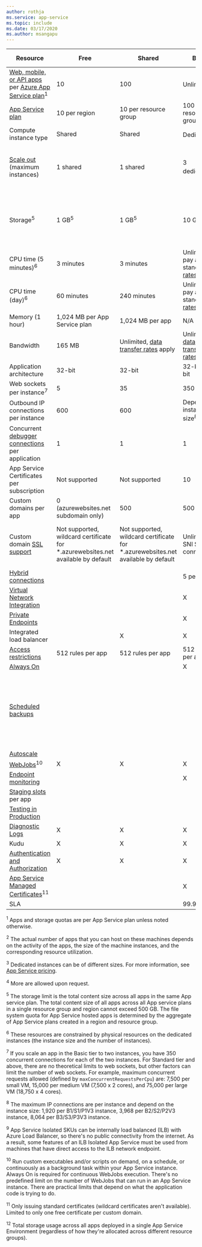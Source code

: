 ```yaml
---
author: rothja
ms.service: app-service
ms.topic: include
ms.date: 03/17/2020
ms.author: msangapu
---
```

| Resource | Free | Shared | Basic | Standard | Premium (v1-v3) | Isolated </th> |
| --- | --- | --- | --- | --- | --- | --- |
| [Web, mobile, or API apps](https://azure.microsoft.com/services/app-service/) per [Azure App Service plan](../articles/app-service/overview-hosting-plans.md)<sup>1</sup> |10 |100 |Unlimited<sup>2</sup> |Unlimited<sup>2</sup> |Unlimited<sup>2</sup> |Unlimited<sup>2</sup>|
| [App Service plan](../articles/app-service/overview-hosting-plans.md) |10 per region |10 per resource group |100 per resource group |100 per resource group |100 per resource group |100 per resource group|
| Compute instance type |Shared |Shared |Dedicated<sup>3</sup> |Dedicated<sup>3</sup> |Dedicated<sup>3</sup></p> |Dedicated<sup>3</sup>|
| [Scale out](../articles/app-service/manage-scale-up.md) (maximum instances) |1 shared |1 shared |3 dedicated<sup>3</sup> |10 dedicated<sup>3</sup> | 20 dedicated for v1; 30 dedicated for v2 and v3.<sup>3</sup>|100 dedicated<sup>4</sup>|
| Storage<sup>5</sup> |1 GB<sup>5</sup> |1 GB<sup>5</sup> |10 GB<sup>5</sup> |50 GB<sup>5</sup> |250 GB<sup>5</sup> |1 TB<sup>12</sup> <br/><br/> The available storage quota is 999 GB. |
| CPU time (5 minutes)<sup>6</sup> |3 minutes |3 minutes |Unlimited, pay at standard [rates](https://azure.microsoft.com/pricing/details/app-service/)</a> |Unlimited, pay at standard [rates](https://azure.microsoft.com/pricing/details/app-service/)</a> |Unlimited, pay at standard [rates](https://azure.microsoft.com/pricing/details/app-service/)</a> |Unlimited, pay at standard [rates](https://azure.microsoft.com/pricing/details/app-service/)</a>|
| CPU time (day)<sup>6</sup> |60 minutes |240 minutes |Unlimited, pay at standard [rates](https://azure.microsoft.com/pricing/details/app-service/)</a> |Unlimited, pay at standard [rates](https://azure.microsoft.com/pricing/details/app-service/)</a> |Unlimited, pay at standard [rates](https://azure.microsoft.com/pricing/details/app-service/)</a> |Unlimited, pay at standard [rates](https://azure.microsoft.com/pricing/details/app-service/)</a> |
| Memory (1 hour) |1,024 MB per App Service plan |1,024 MB per app |N/A |N/A |N/A |N/A |
| Bandwidth |165 MB |Unlimited, [data transfer rates](https://azure.microsoft.com/pricing/details/data-transfers/) apply |Unlimited, [data transfer rates](https://azure.microsoft.com/pricing/details/data-transfers/) apply |Unlimited, [data transfer rates](https://azure.microsoft.com/pricing/details/data-transfers/) apply |Unlimited, [data transfer rates](https://azure.microsoft.com/pricing/details/data-transfers/) apply |Unlimited, [data transfer rates](https://azure.microsoft.com/pricing/details/data-transfers/) apply |
| Application architecture |32-bit |32-bit |32-bit/64-bit |32-bit/64-bit |32-bit/64-bit |32-bit/64-bit |
| Web sockets per instance<sup>7</sup> |5 |35 |350 |Unlimited |Unlimited |Unlimited |
| Outbound IP connections per instance | 600 | 600 | Depends on instance size<sup>8</sup> | Depends on instance size<sup>8</sup> | Depends on instance size<sup>8</sup> | 16,000 |
| Concurrent [debugger connections](../articles/app-service/troubleshoot-dotnet-visual-studio.md) per application |1 |1 |1 |5 |5 |5 |
| App Service Certificates per subscription | Not supported | Not supported |10 |10 |10 |10 |
| Custom domains per app</a> |0 (azurewebsites.net subdomain only)|500 |500 |500 |500 |500 |
| Custom domain [SSL support](../articles/app-service/configure-ssl-certificate.md) |Not supported, wildcard certificate for \*.azurewebsites.net available by default|Not supported, wildcard certificate for \*.azurewebsites.net available by default|Unlimited SNI SSL connections |Unlimited SNI SSL and 1 IP SSL connections included |Unlimited SNI SSL and 1 IP SSL connections included | Unlimited SNI SSL and 1 IP SSL connections included|
| [Hybrid connections](../articles/app-service/app-service-hybrid-connections.md) | | | 5 per plan | 25 per plan | 220 per app | 220 per app |
| [Virtual Network Integration](../articles/app-service/overview-vnet-integration.md) | | | X  |  X |  X  |  X  |
| [Private Endpoints](../articles/app-service/networking/private-endpoint.md) | | |  X | X  |  100 per app  |    |
| Integrated load balancer | |X |X |X |X |X<sup>9</sup> |
| [Access restrictions](../articles/app-service/networking-features.md#access-restrictions) | 512 rules per app | 512 rules per app | 512 rules per app | 512 rules per app | 512 rules per app | 512 rules per app |
| [Always On](../articles/app-service/configure-common.md) | | |X |X |X |X |
| [Scheduled backups](../articles/app-service/manage-backup.md) | | | | Scheduled backups every 2 hours, a maximum of 12 backups per day (manual + scheduled) | Scheduled backups every hour, a maximum of 50 backups per day (manual + scheduled) | Scheduled backups every hour, a maximum of 50 backups per day (manual + scheduled) |
| [Autoscale](../articles/app-service/manage-scale-up.md) | | | |X |X |X |
| [WebJobs](../articles/app-service/webjobs-create.md)<sup>10</sup> |X |X |X |X |X |X |
| [Endpoint monitoring](../articles/app-service/web-sites-monitor.md) | | |X |X |X |X |
| [Staging slots](../articles/app-service/deploy-staging-slots.md) per app| | | |5 |20 |20 |
| [Testing in Production](../articles/app-service/deploy-staging-slots.md#route-traffic)| | | |X |X |X |
| [Diagnostic Logs](../articles/app-service/troubleshoot-diagnostic-logs.md) | X | X | X | X | X | X |
| Kudu | X | X | X | X | X | X |
| [Authentication and Authorization](../articles/app-service/overview-authentication-authorization.md) | X | X | X | X | X | X |
| [App Service Managed Certificates](https://azure.microsoft.com/updates/secure-your-custom-domains-at-no-cost-with-app-service-managed-certificates-preview/)<sup>11</sup> | |  | X | X | X | X |
| SLA | |  |99.95%|99.95%|99.95%|99.95%|

<sup>1</sup> Apps and storage quotas are per App Service plan unless noted otherwise.

<sup>2</sup> The actual number of apps that you can host on these machines depends on the activity of the apps, the size of the machine instances, and the corresponding resource utilization.

<sup>3</sup> Dedicated instances can be of different sizes. For more information, see [App Service pricing](https://azure.microsoft.com/pricing/details/app-service/).

<sup>4</sup> More are allowed upon request.

<sup>5</sup> The storage limit is the total content size across all apps in the same App service plan. The total content size of all apps across all App service plans in a single resource group and region cannot exceed 500 GB. The file system quota for App Service hosted apps is determined by the aggregate of App Service plans created in a region and resource group.

<sup>6</sup> These resources are constrained by physical resources on the dedicated instances (the instance size and the number of instances).

<sup>7</sup> If you scale an app in the Basic tier to two instances, you have 350 concurrent connections for each of the two instances. For Standard tier and above, there are no theoretical limits to web sockets, but other factors can limit the number of web sockets. For example, maximum concurrent requests allowed (defined by `maxConcurrentRequestsPerCpu`) are: 7,500 per small VM, 15,000 per medium VM (7,500 x 2 cores), and 75,000 per large VM (18,750 x 4 cores).

<sup>8</sup> The maximum IP connections are per instance and depend on the instance size: 1,920 per B1/S1/P1V3 instance, 3,968 per B2/S2/P2V3 instance, 8,064 per B3/S3/P3V3 instance.

<sup>9</sup> App Service Isolated SKUs can be internally load balanced (ILB) with Azure Load Balancer, so there's no public connectivity from the internet. As a result, some features of an ILB Isolated App Service must be used from machines that have direct access to the ILB network endpoint.

<sup>10</sup> Run custom executables and/or scripts on demand, on a schedule, or continuously as a background task within your App Service instance. Always On is required for continuous WebJobs execution. There's no predefined limit on the number of WebJobs that can run in an App Service instance. There are practical limits that depend on what the application code is trying to do.

<sup>11</sup> Only issuing standard certificates (wildcard certificates aren't available). Limited to only one free certificate per custom domain.

<sup>12</sup> Total storage usage across all apps deployed in a single App Service Environment (regardless of how they're allocated across different resource groups).
